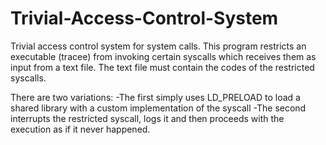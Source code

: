 # Trivial-Access-Control-System

Trivial access control system for system calls. This program restricts an executable (tracee) from invoking certain syscalls which receives them as input from a text file. The text file must contain the codes of the restricted syscalls. 


There are two variations: 
-The first simply uses LD_PRELOAD to load a shared library with a custom implementation of the syscall
-The second interrupts the restricted syscall, logs it and then proceeds with the execution as if it never happened. 
